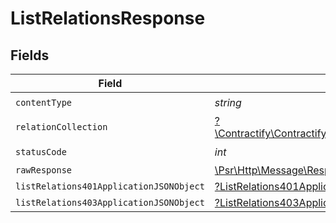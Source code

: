 # ListRelationsResponse


## Fields

| Field                                                                                                        | Type                                                                                                         | Required                                                                                                     | Description                                                                                                  |
| ------------------------------------------------------------------------------------------------------------ | ------------------------------------------------------------------------------------------------------------ | ------------------------------------------------------------------------------------------------------------ | ------------------------------------------------------------------------------------------------------------ |
| `contentType`                                                                                                | *string*                                                                                                     | :heavy_check_mark:                                                                                           | N/A                                                                                                          |
| `relationCollection`                                                                                         | [?\Contractify\ContractifyAPI\Models\Shared\RelationCollection](../../models/shared/RelationCollection.md)   | :heavy_minus_sign:                                                                                           | OK                                                                                                           |
| `statusCode`                                                                                                 | *int*                                                                                                        | :heavy_check_mark:                                                                                           | N/A                                                                                                          |
| `rawResponse`                                                                                                | [\Psr\Http\Message\ResponseInterface](https://www.php-fig.org/psr/psr-7/#33-psrhttpmessageresponseinterface) | :heavy_minus_sign:                                                                                           | N/A                                                                                                          |
| `listRelations401ApplicationJSONObject`                                                                      | [?ListRelations401ApplicationJSON](../../models/operations/ListRelations401ApplicationJSON.md)               | :heavy_minus_sign:                                                                                           | Unauthenticated                                                                                              |
| `listRelations403ApplicationJSONObject`                                                                      | [?ListRelations403ApplicationJSON](../../models/operations/ListRelations403ApplicationJSON.md)               | :heavy_minus_sign:                                                                                           | Forbidden                                                                                                    |